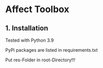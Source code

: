 # Affect Toolbox

## **1. Installation**

Tested with Python 3.9

PyPi packages are listed in requirements.txt

Put res-Folder in root-Directory!!!


